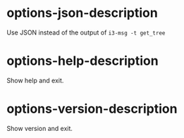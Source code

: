 # options-json-description

Use JSON instead of the output of `i3-msg -t get_tree`

# options-help-description
Show help and exit.

# options-version-description
Show version and exit.

